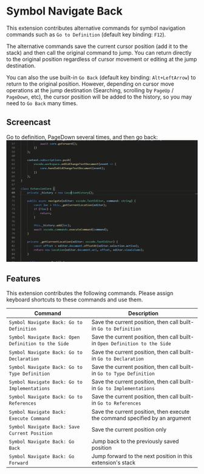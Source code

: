# Symbol Navigate Back

This extension contributes alternative commands for symbol navigation commands such as `Go to Definition` (default key binding: `F12`).

The alternative commands save the current cursor position (add it to the stack) and then call the original command to jump. You can return directly to the original position regardless of cursor movement or editing at the jump destination.

You can also the use built-in `Go Back` (default key binding: `Alt+LeftArrow`) to return to the original position. However, depending on cursor move operations at the jump destination (Searching, scrolling by `PageUp` / `PageDown`, etc), the cursor position will be added to the history, so you may need to `Go Back` many times.

## Screencast
Go to definition, PageDown several times, and then go back:
![`Go to Definition` and `Go Back`](symbol-navigate-back.gif)

## Features
This extension contributes the following commands. Please assign keyboard shortcuts to these commands and use them.

|Command|Description|
|---|---|
|`Symbol Navigate Back: Go to Definition`|Save the current position, then call built-in `Go to Definition`|
|`Symbol Navigate Back: Open Definition to the Side` |Save the current position, then call built-in `Open Definition to the Side`|
|`Symbol Navigate Back: Go to Declaration` |Save the current position, then call built-in `Go to Declaration`|
|`Symbol Navigate Back: Go to Type Definition` |Save the current position, then call built-in `Go to Type Definition`|
|`Symbol Navigate Back: Go to Implementations` |Save the current position, then  call built-in `Go to Implementations`|
|`Symbol Navigate Back: Go to References` |Save the current position, then call built-in `Go to References`|
|`Symbol Navigate Back: Execute Command` |Save the current position, then execute the command specified by an argument|
|`Symbol Navigate Back: Save Current Position` |Save the current position only|
|`Symbol Navigate Back: Go Back` |Jump back to the previously saved position|
|`Symbol Navigate Back: Go Forward` |Jump forward to the next position in this extension's stack|
